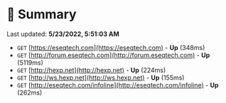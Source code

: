 # 📖 Summary
Last updated: **5/23/2022, 5:51:03 AM**

- `GET` [https://eseqtech.com](https://eseqtech.com) - **Up** (348ms)
- `GET` [http://forum.eseqtech.com](http://forum.eseqtech.com) - **Up** (5119ms)
- `GET` [http://hexp.net](http://hexp.net) - **Up** (224ms)
- `GET` [http://ws.hexp.net](http://ws.hexp.net) - **Up** (155ms)
- `GET` [http://eseqtech.com/infoline](http://eseqtech.com/infoline) - **Up** (262ms)
